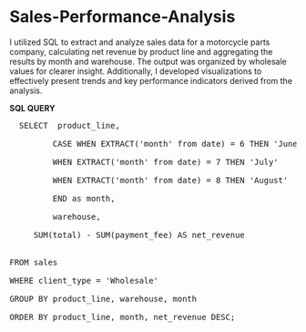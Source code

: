 # Sales-Performance-Analysis
I utilized SQL to extract and analyze sales data for a motorcycle parts company, calculating net revenue by product line and aggregating the results by month and warehouse. The output was organized by wholesale values for clearer insight. Additionally, I developed visualizations to effectively present trends and key performance indicators derived from the analysis.


**SQL QUERY** <br>

 <pre>
  SELECT  product_line, <br> 
         CASE WHEN EXTRACT('month' from date) = 6 THEN 'June' <br>
         WHEN EXTRACT('month' from date) = 7 THEN 'July' <br>
         WHEN EXTRACT('month' from date) = 8 THEN 'August' <br>
         END as month, <br>
         warehouse, <br>
	 SUM(total) - SUM(payment_fee) AS net_revenue <br> 

FROM sales <br>
WHERE client_type = 'Wholesale' <br>
GROUP BY product_line, warehouse, month <br>
ORDER BY product_line, month, net_revenue DESC; <br>
